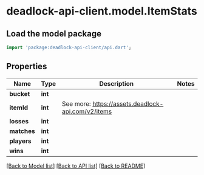 # deadlock-api-client.model.ItemStats

## Load the model package
```dart
import 'package:deadlock-api-client/api.dart';
```

## Properties
Name | Type | Description | Notes
------------ | ------------- | ------------- | -------------
**bucket** | **int** |  | 
**itemId** | **int** | See more: <https://assets.deadlock-api.com/v2/items> | 
**losses** | **int** |  | 
**matches** | **int** |  | 
**players** | **int** |  | 
**wins** | **int** |  | 

[[Back to Model list]](../README.md#documentation-for-models) [[Back to API list]](../README.md#documentation-for-api-endpoints) [[Back to README]](../README.md)


